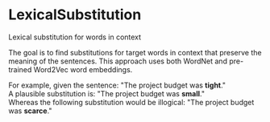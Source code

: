 # LexicalSubstitution
Lexical substitution for words in context

The goal is to find substitutions for target words in context that preserve the meaning of the sentences. This approach uses both WordNet and pre-trained Word2Vec word embeddings.

For example, given the sentence: "The project budget was **tight**."  
A plausible substitution is: "The project budget was **small**."  
Whereas the following substitution would be illogical: "The project budget was **scarce**."  
